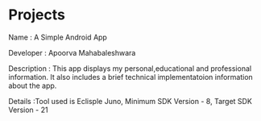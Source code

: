 # Projects
Name : A Simple Android App

Developer : Apoorva Mahabaleshwara

Description : This app displays my personal,educational and professional information. It also includes a brief technical implementatoion information about the app.

Details :Tool used is Eclisple Juno, Minimum SDK Version - 8, Target SDK Version - 21
